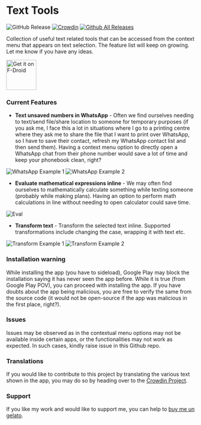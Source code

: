 # Text Tools

![GitHub Release](https://img.shields.io/github/v/release/corphish/TextTools)
[![Crowdin](https://badges.crowdin.net/text-tools/localized.svg)](https://crowdin.com/project/text-tools)
[![Github All Releases](https://img.shields.io/github/downloads/corphish/TextTools/total.svg)]()

Collection of useful text related tools that can be accessed from the context menu that appears on text selection. The feature list will keep on growing. Let me know if you have any ideas.

[<img src="https://fdroid.gitlab.io/artwork/badge/get-it-on.png"
alt="Get it on F-Droid"
height="80">](https://f-droid.org/packages/com.corphish.quicktools)


### Current Features
- __Text unsaved numbers in WhatsApp__ - Often we find ourselves needing to text/send file/share location to someone for temporary purposes (if you ask me, I face this a lot in situations where I go to a printing centre where they ask me to share the file that I want to print over WhatsApp, so I have to save their contact, refresh my WhatsApp contact list and then send them). Having a context menu option to directly open a WhatsApp chat from their phone number would save a lot of time and keep your phonebook clean, right?

![WhatsApp Example 1](assets/wup_1.gif)
![WhatsApp Example 2](assets/wup_2.gif)

- __Evaluate mathematical expressions inline__ - We may often find ourselves to mathematically calculate something while texting someone (probably while making plans). Having an option to perform math calculations in line without needing to open calculator could save time.

![Eval](assets/eval.gif)

- __Transform text__ - Transform the selected text inline. Supported transformations include changing the case, wrapping it with text etc.

![Transform Example 1](assets/transform_1.gif)
![Transform Example 2](assets/transform_2.gif)

### Installation warning
While installing the app (you have to sideload), Google Play may block the installation saying it has never seen the app before. While it is true (from Google Play POV), you can proceed with installing the app. If you have doubts about the app being malicious, you are free to verify the same from the source code (it would not be open-source if the app was malicious in the first place, right?).

### Issues
Issues may be observed as in the contextual menu options may not be available inside certain apps, or the functionalities may not work as expected. In such cases, kindly raise issue in this Github repo.

### Translations
If you would like to contribute to this project by translating the various text shown in the app, you may do so by heading over to the [Crowdin Project](https://crowdin.com/project/text-tools).

### Support
If you like my work and would like to support me, you can help to [buy me un gelato](https://www.paypal.com/paypalme/corphish).